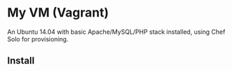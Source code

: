 # My VM (Vagrant)

An Ubuntu 14.04 with basic Apache/MySQL/PHP stack installed, using Chef Solo for provisioning.

## Install
